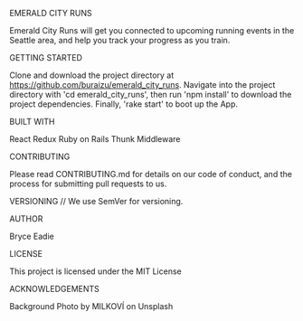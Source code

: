 EMERALD CITY RUNS

Emerald City Runs will get you connected to upcoming running events in the Seattle area, and help you track your progress as you train.

GETTING STARTED

Clone and download the project directory at https://github.com/buraizu/emerald_city_runs.  Navigate into the project directory with 'cd emerald_city_runs', then run 'npm install' to download the project dependencies.  Finally, 'rake start' to boot up the App.

BUILT WITH

React
Redux
Ruby on Rails
Thunk Middleware

CONTRIBUTING

Please read CONTRIBUTING.md for details on our code of conduct, and the process for submitting pull requests to us.

VERSIONING
// <FeaturedEvent feature={this.props.events.featuredEvent} />
We use SemVer for versioning.

AUTHOR

Bryce Eadie

LICENSE

This project is licensed under the MIT License

ACKNOWLEDGEMENTS

Background Photo by MILKOVÍ on Unsplash
